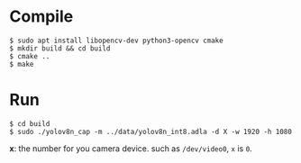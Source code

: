 # Compile

```shell
$ sudo apt install libopencv-dev python3-opencv cmake
$ mkdir build && cd build
$ cmake ..
$ make
```

# Run

```shell
$ cd build
$ sudo ./yolov8n_cap -m ../data/yolov8n_int8.adla -d X -w 1920 -h 1080
```

**x**: the number for you camera device. such as `/dev/video0`, `x` is `0`.